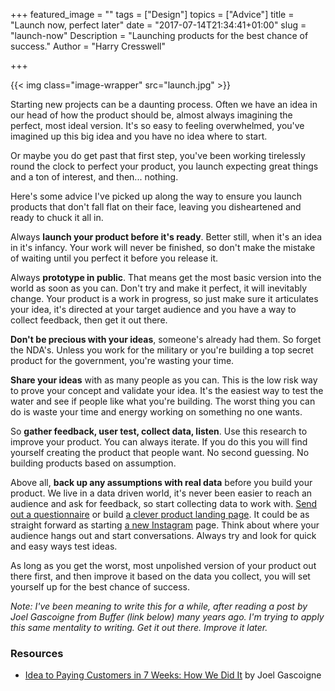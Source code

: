 +++
featured_image = ""
tags = ["Design"]
topics = ["Advice"]
title = "Launch now, perfect later"
date = "2017-07-14T21:34:41+01:00"
slug = "launch-now"
Description = "Launching products for the best chance of success."
Author = "Harry Cresswell"

+++

{{< img class="image-wrapper" src="launch.jpg" >}}

<p class="intro">Starting new projects can be a daunting process. Often we have an idea in our head of how the product should be, almost always imagining the perfect, most ideal version. It's so easy to feeling overwhelmed, you've imagined up this big idea and you have no idea where to start.</p>

Or maybe you do get past that first step, you've been working tirelessly round the clock to perfect your product, you launch expecting great things and a ton of interest, and then... nothing.

Here's some advice I've picked up along the way to ensure you launch products that don't fall flat on their face, leaving you disheartened and ready to chuck it all in.

Always **launch your product before it's ready**. Better still, when it's an idea in it's infancy. Your work will never be finished, so don't make the mistake of waiting until you perfect it before you release it.

Always **prototype in public**. That means get the most basic version into the world as soon as you can. Don't try and make it perfect, it will inevitably change. Your product is a work in progress, so just make sure it articulates your idea, it's directed at your target audience and you have a way to collect feedback, then get it out there.

**Don't be precious with your ideas**, someone's already had them. So forget the NDA's. Unless you work for the military or you're building a top secret product for the government, you're wasting your time.

**Share your ideas** with as many people as you can. This is the low risk way to prove your concept and validate your idea. It's the easiest way to test the water and see if people like what you're building. The worst thing you can do is waste your time and energy working on something no one wants.

So **gather feedback, user test, collect data, listen**. Use this research to improve your product. You can always iterate. If you do this you will find yourself creating the product that people want. No second guessing. No building products based on assumption.

Above all, **back up any assumptions with real data** before you build your product. We live in a data driven world, it's never been easier to reach an audience and ask for feedback, so start collecting data to work with. [Send out a questionnaire](https://www.typeform.com/) or build [a clever product landing page](https://www.weartlondon.com/). It could be as straight forward as starting [a new Instagram](https://www.instagram.com/typeservices/) page. Think about where your audience hangs out and start conversations. Always try and look for quick and easy ways test ideas.

As long as you get the worst, most unpolished version of your product out there first, and then improve it based on the data you collect, you will set yourself up for the best chance of success.

_Note: I've been meaning to write this for a while, after reading a post by Joel Gascoigne from Buffer (link below) many years ago. I'm trying to apply this same mentality to writing. Get it out there. Improve it later._


### Resources

- [Idea to Paying Customers in 7 Weeks: How We Did It](https://blog.bufferapp.com/idea-to-paying-customers-in-7-weeks-how-we-did-it) by Joel Gascoigne
